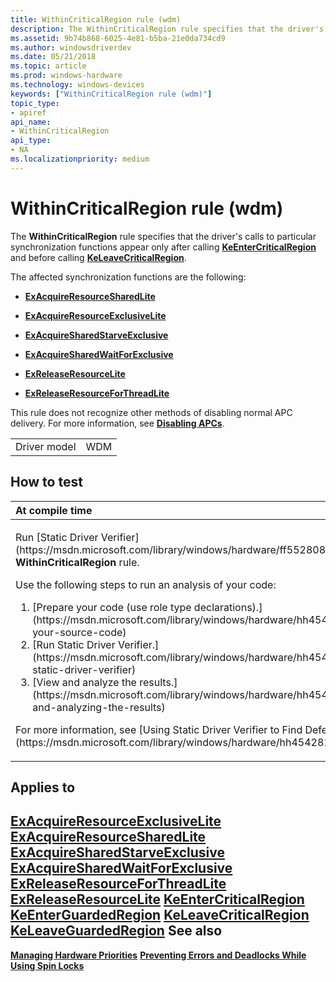 ```yaml
---
title: WithinCriticalRegion rule (wdm)
description: The WithinCriticalRegion rule specifies that the driver's calls to particular synchronization functions appear only after calling KeEnterCriticalRegion and before calling KeLeaveCriticalRegion.
ms.assetid: 9b74b868-6025-4e81-b5ba-21e0da734cd9
ms.author: windowsdriverdev
ms.date: 05/21/2018
ms.topic: article
ms.prod: windows-hardware
ms.technology: windows-devices
keywords: ["WithinCriticalRegion rule (wdm)"]
topic_type:
- apiref
api_name:
- WithinCriticalRegion
api_type:
- NA
ms.localizationpriority: medium
---
```


# WithinCriticalRegion rule (wdm)


The **WithinCriticalRegion** rule specifies that the driver's calls to particular synchronization functions appear only after calling [**KeEnterCriticalRegion**](https://msdn.microsoft.com/library/windows/hardware/ff552021) and before calling [**KeLeaveCriticalRegion**](https://msdn.microsoft.com/library/windows/hardware/ff552964).

The affected synchronization functions are the following:

-   [**ExAcquireResourceSharedLite**](https://msdn.microsoft.com/library/windows/hardware/ff544363)

-   [**ExAcquireResourceExclusiveLite**](https://msdn.microsoft.com/library/windows/hardware/ff544351)

-   [**ExAcquireSharedStarveExclusive**](https://msdn.microsoft.com/library/windows/hardware/ff544367)

-   [**ExAcquireSharedWaitForExclusive**](https://msdn.microsoft.com/library/windows/hardware/ff544370)

-   [**ExReleaseResourceLite**](https://msdn.microsoft.com/library/windows/hardware/ff545597)

-   [**ExReleaseResourceForThreadLite**](https://msdn.microsoft.com/library/windows/hardware/ff545585)

This rule does not recognize other methods of disabling normal APC delivery. For more information, see [**Disabling APCs**](https://msdn.microsoft.com/library/windows/hardware/ff543219).

|              |     |
|--------------|-----|
| Driver model | WDM |

How to test
-----------

<table>
<colgroup>
<col width="100%" />
</colgroup>
<thead>
<tr class="header">
<th align="left">At compile time</th>
</tr>
</thead>
<tbody>
<tr class="odd">
<td align="left"><p>Run [Static Driver Verifier](https://msdn.microsoft.com/library/windows/hardware/ff552808) and specify the <strong>WithinCriticalRegion</strong> rule.</p>
Use the following steps to run an analysis of your code:
<ol>
<li>[Prepare your code (use role type declarations).](https://msdn.microsoft.com/library/windows/hardware/hh454281#preparing-your-source-code)</li>
<li>[Run Static Driver Verifier.](https://msdn.microsoft.com/library/windows/hardware/hh454281#running-static-driver-verifier)</li>
<li>[View and analyze the results.](https://msdn.microsoft.com/library/windows/hardware/hh454281#viewing-and-analyzing-the-results)</li>
</ol>
<p>For more information, see [Using Static Driver Verifier to Find Defects in Drivers](https://msdn.microsoft.com/library/windows/hardware/hh454281).</p></td>
</tr>
</tbody>
</table>

Applies to
----------

[**ExAcquireResourceExclusiveLite**](https://msdn.microsoft.com/library/windows/hardware/ff544351)
[**ExAcquireResourceSharedLite**](https://msdn.microsoft.com/library/windows/hardware/ff544363)
[**ExAcquireSharedStarveExclusive**](https://msdn.microsoft.com/library/windows/hardware/ff544367)
[**ExAcquireSharedWaitForExclusive**](https://msdn.microsoft.com/library/windows/hardware/ff544370)
[**ExReleaseResourceForThreadLite**](https://msdn.microsoft.com/library/windows/hardware/ff545585)
[**ExReleaseResourceLite**](https://msdn.microsoft.com/library/windows/hardware/ff545597)
[**KeEnterCriticalRegion**](https://msdn.microsoft.com/library/windows/hardware/ff552021)
[**KeEnterGuardedRegion**](https://msdn.microsoft.com/library/windows/hardware/ff552028)
[**KeLeaveCriticalRegion**](https://msdn.microsoft.com/library/windows/hardware/ff552964)
[**KeLeaveGuardedRegion**](https://msdn.microsoft.com/library/windows/hardware/ff552967)
See also
--------

[**Managing Hardware Priorities**](https://msdn.microsoft.com/library/windows/hardware/ff554368)
[**Preventing Errors and Deadlocks While Using Spin Locks**](https://msdn.microsoft.com/library/windows/hardware/ff559854)
 

 





